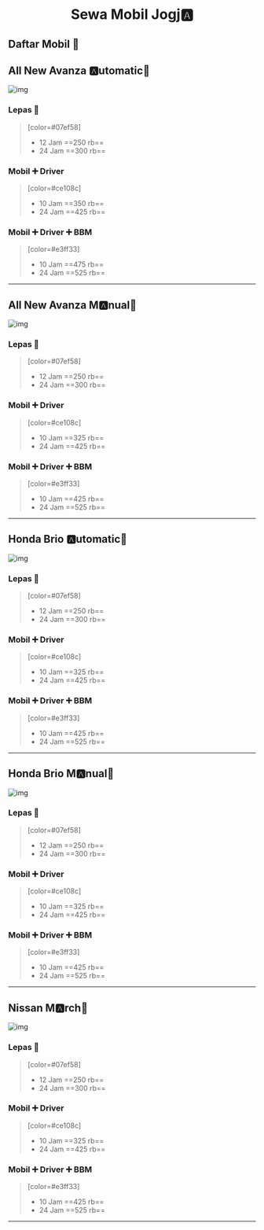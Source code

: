 <html>
<head>
<meta http-equiv=refresh content="5">
</head><body>   
    
# <center>Sewa Mobil Jogj:a:</center> 
## Daftar Mobil :construction: 
## All New Avanza :a:utomatic:love_letter: 
![img](https://aceapugtar.cloudimg.io/raw.githubusercontent.com/ariefbuddies/bening-out/master/uploads/m1.webp?w=200&radius=20&force_format=png&#center)
### Lepas :key: 
    
> [color=#07ef58] 
> * 12 Jam ==250 rb==
> * 24 Jam ==300 rb==
### Mobil :heavy_plus_sign: Driver
    
> [color=#ce108c]
> * 10 Jam ==350 rb==
> * 24 Jam ==425 rb==    
### Mobil :heavy_plus_sign: Driver :heavy_plus_sign: BBM
    
> [color=#e3ff33]
> * 10 Jam ==475 rb==
> * 24 Jam ==525 rb==    
---

## All New Avanza M:a:nual:love_letter: 
![img](https://aceapugtar.cloudimg.io/raw.githubusercontent.com/ariefbuddies/bening-out/master/uploads/m3.webp?w=200&radius=20&force_format=png&#center)
### Lepas :key: 
    
> [color=#07ef58] 
> * 12 Jam ==250 rb==
> * 24 Jam ==300 rb==
### Mobil :heavy_plus_sign: Driver
    
> [color=#ce108c]
> * 10 Jam ==325 rb==
> * 24 Jam ==425 rb==    
### Mobil :heavy_plus_sign: Driver :heavy_plus_sign: BBM
    
> [color=#e3ff33]
> * 10 Jam ==425 rb==
> * 24 Jam ==525 rb==    
---

## Honda Brio :a:utomatic:love_letter: 
![img](https://aceapugtar.cloudimg.io/raw.githubusercontent.com/ariefbuddies/bening-out/master/uploads/brio.jpg?w=200&radius=20&force_format=png&#center)
### Lepas :key: 
    
> [color=#07ef58] 
> * 12 Jam ==250 rb==
> * 24 Jam ==300 rb==
### Mobil :heavy_plus_sign: Driver
    
> [color=#ce108c]
> * 10 Jam ==325 rb==
> * 24 Jam ==425 rb==    
### Mobil :heavy_plus_sign: Driver :heavy_plus_sign: BBM
    
> [color=#e3ff33]
> * 10 Jam ==425 rb==
> * 24 Jam ==525 rb==    
---

## Honda Brio M:a:nual:love_letter: 
![img](https://aceapugtar.cloudimg.io/raw.githubusercontent.com/ariefbuddies/bening-out/master/uploads/brio-manual.jpg?w=200&radius=20&force_format=png&#center)
### Lepas :key: 
    
> [color=#07ef58] 
> * 12 Jam ==250 rb==
> * 24 Jam ==300 rb==
### Mobil :heavy_plus_sign: Driver
    
> [color=#ce108c]
> * 10 Jam ==325 rb==
> * 24 Jam ==425 rb==    
### Mobil :heavy_plus_sign: Driver :heavy_plus_sign: BBM
    
> [color=#e3ff33]
> * 10 Jam ==425 rb==
> * 24 Jam ==525 rb==    
---

## Nissan M:a:rch:love_letter: 
![img](https://aceapugtar.cloudimg.io/raw.githubusercontent.com/ariefbuddies/bening-out/master/uploads/m3.webp?w=200&radius=20&force_format=png&#center)
### Lepas :key: 
    
> [color=#07ef58] 
> * 12 Jam ==250 rb==
> * 24 Jam ==300 rb==
### Mobil :heavy_plus_sign: Driver
    
> [color=#ce108c]
> * 10 Jam ==325 rb==
> * 24 Jam ==425 rb==    
### Mobil :heavy_plus_sign: Driver :heavy_plus_sign: BBM
    
> [color=#e3ff33]
> * 10 Jam ==425 rb==
> * 24 Jam ==525 rb==    
---

</body>
</html>

